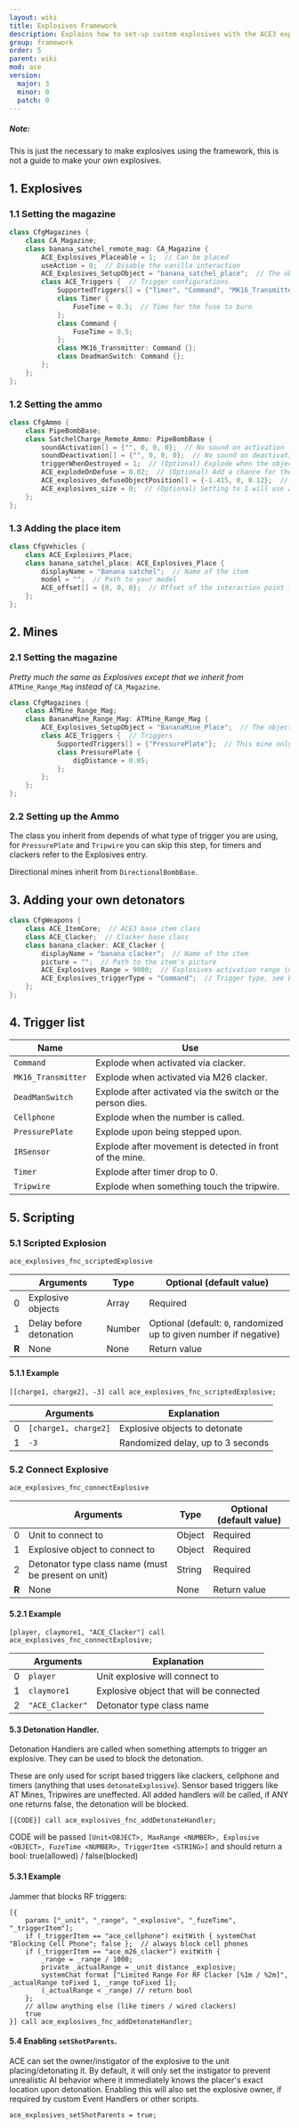 ```yaml
---
layout: wiki
title: Explosives Framework
description: Explains how to set-up custom explosives with the ACE3 explosives system.
group: framework
order: 5
parent: wiki
mod: ace
version:
  major: 3
  minor: 0
  patch: 0
---
```


<div class="panel callout">
    <h5>Note:</h5>
    <p>This is just the necessary to make explosives using the framework, this is not a guide to make your own explosives.</p>
</div>

## 1. Explosives

### 1.1 Setting the magazine

```cpp
class CfgMagazines {
    class CA_Magazine;
    class banana_satchel_remote_mag: CA_Magazine {
        ACE_Explosives_Placeable = 1;  // Can be placed
        useAction = 0;  // Disable the vanilla interaction
        ACE_Explosives_SetupObject = "banana_satchel_place";  // The object placed before the explosive is armed
        class ACE_Triggers {  // Trigger configurations
            SupportedTriggers[] = {"Timer", "Command", "MK16_Transmitter", "DeadmanSwitch"};  // Triggers that can be used
            class Timer {
                FuseTime = 0.5;  // Time for the fuse to burn
            };
            class Command {
                FuseTime = 0.5;
            };
            class MK16_Transmitter: Command {};
            class DeadmanSwitch: Command {};
        };
    };
};
```

### 1.2 Setting the ammo

```cpp
class CfgAmmo {
    class PipeBombBase;
    class SatchelCharge_Remote_Ammo: PipeBombBase {
        soundActivation[] = {"", 0, 0, 0};  // No sound on activation
        soundDeactivation[] = {"", 0, 0, 0};  // No sound on deactivation
        triggerWhenDestroyed = 1;  // (Optional) Explode when the object is shot and destroyed (after being placed) (0-disabled, 1-enabled). Required to be enabled prior to ACE 3.18.0.
        ACE_explodeOnDefuse = 0.02;  // (Optional) Add a chance for the explosive to detonate after being disarmed (in percent)
        ACE_explosives_defuseObjectPosition[] = {-1.415, 0, 0.12};  // (Optional) The position relative to the model where the defuse helper object will be attached and thus the interaction point will be rendered
        ACE_explosives_size = 0;  // (Optional) Setting to 1 will use a defusal action with a larger radius (useful for large mines or mines with a wide pressure plane trigger area)
    };
};
```

### 1.3 Adding the place item

```cpp
class CfgVehicles {
    class ACE_Explosives_Place;
    class banana_satchel_place: ACE_Explosives_Place {
        displayName = "Banana satchel";  // Name of the item
        model = "";  // Path to your model
        ACE_offset[] = {0, 0, 0};  // Offset of the interaction point from the model in meters on the X,Y,Z axis. Try setting this to the place where it makes most sense (e.g. to buttons/switches/pins)
    };
};
```


## 2. Mines

### 2.1 Setting the magazine

_Pretty much the same as Explosives except that we inherit from_ `ATMine_Range_Mag` _instead of_ `CA_Magazine`.

```cpp
class CfgMagazines {
    class ATMine_Range_Mag;
    class BananaMine_Range_Mag: ATMine_Range_Mag {
        ACE_Explosives_SetupObject = "BananaMine_Place";  // The object placed before the mine is armed
        class ACE_Triggers {  // Triggers
            SupportedTriggers[] = {"PressurePlate"};  // This mine only support pressure plate activation
            class PressurePlate {
                digDistance = 0.05;
            };
        };
    };
};
```

### 2.2 Setting up the Ammo

The class you inherit from depends of what type of trigger you are using, for `PressurePlate` and `Tripwire` you can skip this step, for timers and clackers refer to the Explosives entry.

Directional mines inherit from `DirectionalBombBase`.


## 3. Adding your own detonators

```cpp
class CfgWeapons {
    class ACE_ItemCore;  // ACE3 base item class
    class ACE_Clacker;  // Clacker base class
    class banana_clacker: ACE_Clacker {
        displayName = "banana clacker";  // Name of the item
        picture = "";  // Path to the item's picture
        ACE_Explosives_Range = 9000;  // Explosives activation range in meters
        ACE_Explosives_triggerType = "Command";  // Trigger type, see below
    };
};
```


## 4. Trigger list

| Name | Use |
| ---- | ----- |
| `Command` | Explode when activated via clacker. |
| `MK16_Transmitter` | Explode when activated via M26 clacker. |
| `DeadManSwitch` | Explode after activated via the switch or the person dies. |
| `Cellphone` | Explode when the number is called. |
| `PressurePlate` | Explode upon being stepped upon. |
| `IRSensor` | Explode after movement is detected in front of the mine. |
| `Timer` | Explode after timer drop to 0. |
| `Tripwire` | Explode when something touch the tripwire. |


## 5. Scripting

### 5.1 Scripted Explosion

`ace_explosives_fnc_scriptedExplosive`

|    | Arguments | Type | Optional (default value) |
|----| --------- | ---- | ------------------------ |
| 0  | Explosive objects | Array | Required |
| 1  | Delay before detonation | Number | Optional (default: `0`, randomized up to given number if negative) |
| **R** | None | None | Return value |

#### 5.1.1 Example

`[[charge1, charge2], -3] call ace_explosives_fnc_scriptedExplosive;`

|    | Arguments | Explanation |
|----| --------- | ----------- |
| 0  | `[charge1, charge2]` | Explosive objects to detonate |
| 1  | `-3` | Randomized delay, up to 3 seconds |

### 5.2 Connect Explosive

`ace_explosives_fnc_connectExplosive`

|    | Arguments | Type | Optional (default value) |
|----| --------- | ---- | ------------------------ |
| 0  | Unit to connect to | Object | Required |
| 1  | Explosive object to connect to | Object | Required |
| 2  | Detonator type class name (must be present on unit) | String | Required |
| **R** | None | None | Return value |

#### 5.2.1 Example

`[player, claymore1, "ACE_Clacker"] call ace_explosives_fnc_connectExplosive;`

|    | Arguments | Explanation |
|----| --------- | ----------- |
| 0  | `player` | Unit explosive will connect to |
| 1  | `claymore1` | Explosive object that will be connected |
| 2  | `"ACE_Clacker"` | Detonator type class name |

#### 5.3 Detonation Handler.

Detonation Handlers are called when something attempts to trigger an explosive. They can be used to block the detonation.

These are only used for script based triggers like clackers, cellphone and timers (anything that uses `detonateExplosive`).
Sensor based triggers like AT Mines, Tripwires are uneffected.
All added handlers will be called, if ANY one returns false, the detonation will be blocked.

`[{CODE}] call ace_explosives_fnc_addDetonateHandler;`

CODE will be passed `[Unit<OBJECT>, MaxRange <NUMBER>, Explosive <OBJECT>, FuzeTime <NUMBER>, TriggerItem <STRING>]` and should return a bool: true(allowed) / false(blocked)

#### 5.3.1 Example

Jammer that blocks RF triggers:

```sqf
[{
    params ["_unit", "_range", "_explosive", "_fuzeTime", "_triggerItem"];
    if (_triggerItem == "ace_cellphone") exitWith { systemChat "Blocking Cell Phone"; false };  // always block cell phones
    if (_triggerItem == "ace_m26_clacker") exitWith {
        _range = _range / 1000;
        private _actualRange = _unit distance _explosive;
        systemChat format ["Limited Range For RF Clacker [%1m / %2m]", _actualRange toFixed 1, _range toFixed 1];
        (_actualRange < _range) // return bool
    };
    // allow anything else (like timers / wired clackers)
    true
}] call ace_explosives_fnc_addDetonateHandler;
```

#### 5.4 Enabling `setShotParents`.

ACE can set the owner/instigator of the explosive to the unit placing/detonating it.
By default, it will only set the instigator to prevent unrealistic AI behavior where it immediately knows the placer's exact location upon detonation.
Enabling this will also set the explosive owner, if required by custom Event Handlers or other scripts.

```sqf
ace_explosives_setShotParents = true;
```
